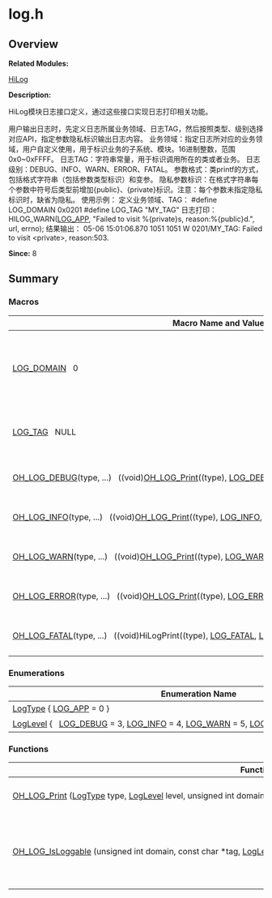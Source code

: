 # log.h


## **Overview**

**Related Modules:**

[HiLog](_hi_log.md)

**Description:**

HiLog模块日志接口定义，通过这些接口实现日志打印相关功能。

用户输出日志时，先定义日志所属业务领域、日志TAG，然后按照类型、级别选择对应API，指定参数隐私标识输出日志内容。 业务领域：指定日志所对应的业务领域，用户自定义使用，用于标识业务的子系统、模块。16进制整数，范围0x0~0xFFFF。 日志TAG：字符串常量，用于标识调用所在的类或者业务。 日志级别：DEBUG、INFO、WARN、ERROR、FATAL。 参数格式：类printf的方式，包括格式字符串（包括参数类型标识）和变参。 隐私参数标识：在格式字符串每个参数中符号后类型前增加{public}、{private}标识。注意：每个参数未指定隐私标识时，缺省为隐私。 使用示例： 定义业务领域、TAG： \#define LOG_DOMAIN 0x0201 \#define LOG_TAG "MY_TAG" 日志打印： HILOG_WARN([LOG_APP](_hi_log.md#ggaf67907baa897e9fb84df0cb89795b87ca84f0546432a39b6f5e8a777d5cf667b5), "Failed to visit %{private}s, reason:%{public}d.", url, errno); 结果输出： 05-06 15:01:06.870 1051 1051 W 0201/MY_TAG: Failed to visit &lt;private&gt;, reason:503.

**Since:**
8

## **Summary**


### Macros

  | Macro&nbsp;Name&nbsp;and&nbsp;Value | Description | 
| -------- | -------- |
| [LOG_DOMAIN](_hi_log.md#ga95a1d08c807e0aada863b5298a61d08d)&nbsp;&nbsp;&nbsp;0 | 日志所对应的业务领域，用于标识业务的子系统、模块。 | 
| [LOG_TAG](_hi_log.md#ga7ce0df38eb467e59f209470c8f5ac4e6)&nbsp;&nbsp;&nbsp;NULL | 字符串常量，标识调用所在的类或者业务。 | 
| [OH_LOG_DEBUG](_hi_log.md#gac9b9319de06bce0df57ef440ccaa25fc)(type,&nbsp;...)&nbsp;&nbsp;&nbsp;((void)[OH_LOG_Print](_hi_log.md#gaed4b343058326b7f5dbcac6799025946)((type),&nbsp;[LOG_DEBUG](_hi_log.md#ggaca1fd1d8935433e6ba2e3918214e07f9ab9f002c6ffbfd511da8090213227454e),&nbsp;[LOG_DOMAIN](_hi_log.md#ga95a1d08c807e0aada863b5298a61d08d),&nbsp;[LOG_TAG](_hi_log.md#ga7ce0df38eb467e59f209470c8f5ac4e6),&nbsp;__VA_ARGS__)) | DEBUG级别写日志，宏封装接口。 | 
| [OH_LOG_INFO](_hi_log.md#gadf3fd661bccb575348c5109a0f24f252)(type,&nbsp;...)&nbsp;&nbsp;&nbsp;((void)[OH_LOG_Print](_hi_log.md#gaed4b343058326b7f5dbcac6799025946)((type),&nbsp;[LOG_INFO](_hi_log.md#ggaca1fd1d8935433e6ba2e3918214e07f9a6e98ff471e3ce6c4ef2d75c37ee51837),&nbsp;[LOG_DOMAIN](_hi_log.md#ga95a1d08c807e0aada863b5298a61d08d),&nbsp;[LOG_TAG](_hi_log.md#ga7ce0df38eb467e59f209470c8f5ac4e6),&nbsp;__VA_ARGS__)) | INFO级别写日志，宏封装接口。 | 
| [OH_LOG_WARN](_hi_log.md#ga1beaeee414c2e0238db4c57212809737)(type,&nbsp;...)&nbsp;&nbsp;&nbsp;((void)[OH_LOG_Print](_hi_log.md#gaed4b343058326b7f5dbcac6799025946)((type),&nbsp;[LOG_WARN](_hi_log.md#ggaca1fd1d8935433e6ba2e3918214e07f9ac8041ffa22bc823d4726701cdb13fc13),&nbsp;[LOG_DOMAIN](_hi_log.md#ga95a1d08c807e0aada863b5298a61d08d),&nbsp;[LOG_TAG](_hi_log.md#ga7ce0df38eb467e59f209470c8f5ac4e6),&nbsp;__VA_ARGS__)) | WARN级别写日志，宏封装接口。 | 
| [OH_LOG_ERROR](_hi_log.md#gab7e62682d195ee81093e7e08673c4941)(type,&nbsp;...)&nbsp;&nbsp;&nbsp;((void)[OH_LOG_Print](_hi_log.md#gaed4b343058326b7f5dbcac6799025946)((type),&nbsp;[LOG_ERROR](_hi_log.md#ggaca1fd1d8935433e6ba2e3918214e07f9a230506cce5c68c3bac5a821c42ed3473),&nbsp;[LOG_DOMAIN](_hi_log.md#ga95a1d08c807e0aada863b5298a61d08d),&nbsp;[LOG_TAG](_hi_log.md#ga7ce0df38eb467e59f209470c8f5ac4e6),&nbsp;__VA_ARGS__)) | ERROR级别写日志，宏封装接口。 | 
| [OH_LOG_FATAL](_hi_log.md#ga17370605a946403e37024ea898d27f55)(type,&nbsp;...)&nbsp;&nbsp;&nbsp;((void)HiLogPrint((type),&nbsp;[LOG_FATAL](_hi_log.md#ggaca1fd1d8935433e6ba2e3918214e07f9ac630750884d91cb9767ef2200bbb048b),&nbsp;[LOG_DOMAIN](_hi_log.md#ga95a1d08c807e0aada863b5298a61d08d),&nbsp;[LOG_TAG](_hi_log.md#ga7ce0df38eb467e59f209470c8f5ac4e6),&nbsp;__VA_ARGS__)) | FATAL级别写日志，宏封装接口。 | 


### Enumerations

  | Enumeration&nbsp;Name | Description | 
| -------- | -------- |
| [LogType](_hi_log.md#gaf67907baa897e9fb84df0cb89795b87c)&nbsp;{&nbsp;[LOG_APP](_hi_log.md#ggaf67907baa897e9fb84df0cb89795b87ca84f0546432a39b6f5e8a777d5cf667b5)&nbsp;=&nbsp;0&nbsp;} | 日志类型。 | 
| [LogLevel](_hi_log.md#gaca1fd1d8935433e6ba2e3918214e07f9)&nbsp;{&nbsp;&nbsp;&nbsp;[LOG_DEBUG](_hi_log.md#ggaca1fd1d8935433e6ba2e3918214e07f9ab9f002c6ffbfd511da8090213227454e)&nbsp;=&nbsp;3,&nbsp;[LOG_INFO](_hi_log.md#ggaca1fd1d8935433e6ba2e3918214e07f9a6e98ff471e3ce6c4ef2d75c37ee51837)&nbsp;=&nbsp;4,&nbsp;[LOG_WARN](_hi_log.md#ggaca1fd1d8935433e6ba2e3918214e07f9ac8041ffa22bc823d4726701cdb13fc13)&nbsp;=&nbsp;5,&nbsp;[LOG_ERROR](_hi_log.md#ggaca1fd1d8935433e6ba2e3918214e07f9a230506cce5c68c3bac5a821c42ed3473)&nbsp;=&nbsp;6,&nbsp;&nbsp;&nbsp;[LOG_FATAL](_hi_log.md#ggaca1fd1d8935433e6ba2e3918214e07f9ac630750884d91cb9767ef2200bbb048b)&nbsp;=&nbsp;7&nbsp;} | 日志级别。 | 


### Functions

  | Function | Description | 
| -------- | -------- |
| [OH_LOG_Print](_hi_log.md#gaed4b343058326b7f5dbcac6799025946)&nbsp;([LogType](_hi_log.md#gaf67907baa897e9fb84df0cb89795b87c)&nbsp;type,&nbsp;[LogLevel](_hi_log.md#gaca1fd1d8935433e6ba2e3918214e07f9)&nbsp;level,&nbsp;unsigned&nbsp;int&nbsp;domain,&nbsp;const&nbsp;char&nbsp;\*tag,&nbsp;const&nbsp;char&nbsp;\*fmt,...)&nbsp;__attribute__((__format__(os_log | int<br/>写日志接口。 | 
| [OH_LOG_IsLoggable](_hi_log.md#gabba82e8c08cf8941e4af54941eeda257)&nbsp;(unsigned&nbsp;int&nbsp;domain,&nbsp;const&nbsp;char&nbsp;\*tag,&nbsp;[LogLevel](_hi_log.md#gaca1fd1d8935433e6ba2e3918214e07f9)&nbsp;level) | int&nbsp;bool<br/>检查指定业务领域、TAG、级别的日志是否可以打印。 | 
